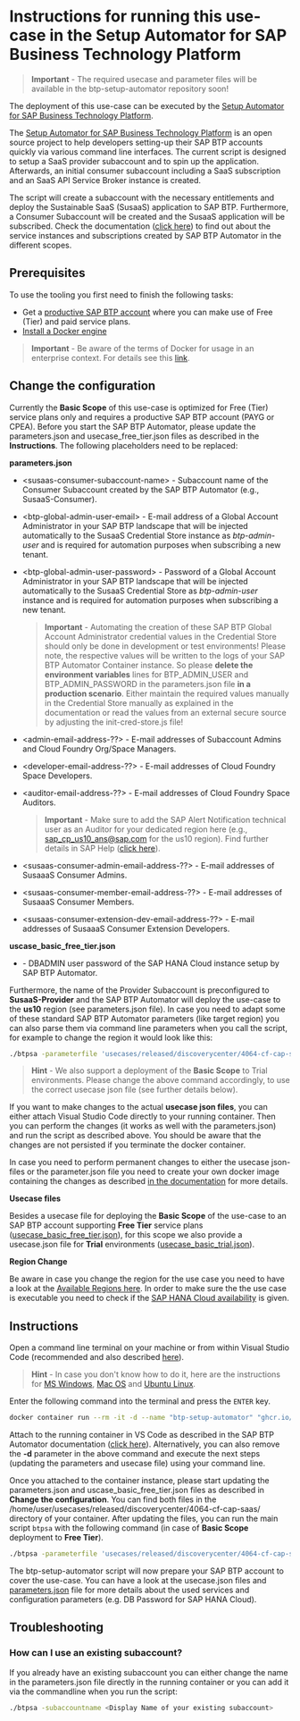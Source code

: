 # Instructions for running this use-case in the Setup Automator for SAP Business Technology Platform

> **Important** - The required usecase and parameter files will be available in the btp-setup-automator repository soon! 

The deployment of this use-case can be executed by the [Setup Automator for SAP Business Technology Platform](https://github.com/SAP-samples/btp-setup-automator).

The [Setup Automator for SAP Business Technology Platform](https://github.com/SAP-samples/btp-setup-automator) is an open source project to help developers setting-up their SAP BTP accounts quickly via various command line interfaces. The current script is designed to setup a SaaS provider subaccount and to spin up the application. Afterwards, an initial consumer subaccount including a SaaS subscription and an SaaS API Service Broker instance is created. 

The script will create a subaccount with the necessary entitlements and deploy the Sustainable SaaS (SusaaS) application to SAP BTP. Furthermore, a Consumer Subaccount will be created and the SusaaS application will be subscribed. Check the documentation ([click here](https://github.com/SAP-samples/btp-cf-cap-multitenant-susaas/)) to find out about the service instances and subscriptions created by SAP BTP Automator in the different scopes.


## Prerequisites

To use the tooling you first need to finish the following tasks:

* Get a [productive SAP BTP account](https://account.hana.ondemand.com/#/home/welcome) where you can make use of Free (Tier) and paid service plans.
* [Install a Docker engine](https://docs.docker.com/desktop/)

> **Important** - Be aware of the terms of Docker for usage in an enterprise context. For details see this [link](https://www.docker.com/blog/updating-product-subscriptions/).


## Change the configuration

Currently the **Basic Scope** of this use-case is optimized for Free (Tier) service plans only and requires a productive SAP BTP account (PAYG or CPEA). Before you start the SAP BTP Automator, please update the parameters.json and usecase_free_tier.json files as described in the **Instructions**. The following placeholders need to be replaced:

**parameters.json**

* \<susaas-consumer-subaccount-name\> - Subaccount name of the Consumer Subaccount created by the SAP BTP Automator (e.g., SusaaS-Consumer).
* \<btp-global-admin-user-email\> - E-mail address of a Global Account Administrator in your SAP BTP landscape that will be injected automatically to the SusaaS Credential Store instance as *btp-admin-user* and is required for automation purposes when subscribing a new tenant.
* \<btp-global-admin-user-password\> - Password of a Global Account Administrator in your SAP BTP landscape that will be injected automatically to the SusaaS Credential Store as *btp-admin-user* instance and is required for automation purposes when subscribing a new tenant.

    > **Important** - Automating the creation of these SAP BTP Global Account Administrator credential values in the Credential Store should only be done in development or test environments! Please note, the respective values will be written to the logs of your SAP BTP Automator Container instance. So please **delete the environment variables** lines for BTP_ADMIN_USER and BTP_ADMIN_PASSWORD in the parameters.json file **in a production scenario**. Either maintain the required values manually in the Credential Store manually as explained in the documentation or read the values from an external secure source by adjusting the init-cred-store.js file!

* \<admin-email-address-??\> - E-mail addresses of Subaccount Admins and Cloud Foundry Org/Space Managers.
* \<developer-email-address-??\> - E-mail addresses of Cloud Foundry Space Developers.
* \<auditor-email-address-??\> - E-mail addresses of Cloud Foundry Space Auditors.

    > **Important** - Make sure to add the SAP Alert Notification technical user as an Auditor for your dedicated region here (e.g.,  sap_cp_us10_ans@sap.com for the us10 region). Find further details in SAP Help ([click here](https://help.sap.com/docs/ALERT_NOTIFICATION/5967a369d4b74f7a9c2b91f5df8e6ab6/4255e6064ea44f20a540c5ae0804500d.html?locale=en-US)).

* \<susaas-consumer-admin-email-address-??\> - E-mail addresses of SusaaaS Consumer Admins.
* \<susaas-consumer-member-email-address-??\> - E-mail addresses of SusaaaS Consumer Members.
* \<susaas-consumer-extension-dev-email-address-??\> - E-mail addresses of SusaaaS Consumer Extension Developers.

**uscase_basic_free_tier.json**

* <your-HANA-Cloud-password> - DBADMIN user password of the SAP HANA Cloud instance setup by SAP BTP Automator.


Furthermore, the name of the Provider Subaccount is preconfigured to **SusaaS-Provider** and the SAP BTP Automator will deploy the use-case to the **us10** region (see parameters.json file). In case you need to adapt some of these standard SAP BTP Automator parameters (like target region) you can also parse them via command line parameters when you call the script, for example to change the region it would look like this:

```bash
./btpsa -parameterfile 'usecases/released/discoverycenter/4064-cf-cap-saas/parameters.json' -usecasefile 'usecases/released/discoverycenter/4064-cf-cap-saas/usecase_basic_free_tier.json' -globalaccount '<your global account subdomain as shown in the SAP BTP cockpit>' -myemail '<your email address>' -region 'region for your subaccount'
```

> **Hint** - We also support a deployment of the **Basic Scope** to Trial environments. Please change the above command accordingly, to use the correct usecase json file (see further details below).

If you want to make changes to the actual **usecase json files**, you can either attach Visual Studio Code directly to your running container. Then you can perform the changes (it works as well with the parameters.json) and run the script as described above. You should be aware that the changes are not persisted if you terminate the docker container. 

In case you need to perform permanent changes to either the usecase json-files or the parameter.json file you need to create your own docker image containing the changes as described [in the documentation](https://github.com/SAP-samples/btp-setup-automator/blob/main/README.md#option-2-start-docker-container-with-self-built-image) for more details.


**Usecase files**

Besides a usecase file for deploying the **Basic Scope** of the use-case to an SAP BTP account supporting **Free Tier** service plans ([usecase_basic_free_tier.json](usecase_basic_free_tier.json)), for this scope we also provide a usecase.json file for **Trial** environments ([usecase_basic_trial.json](usecase_basic_trial.json)). 


**Region Change**

Be aware in case you change the region for the use case you need to have a look at the [Available Regions here](https://help.sap.com/products/BTP/65de2977205c403bbc107264b8eccf4b/557ec3adc3174ed4914ec9d6d13487cf.html?locale=en-US&version=Cloud). In order to make sure the the use case is executable you need to check if the [SAP HANA Cloud availability](https://discovery-center.cloud.sap/serviceCatalog/sap-hana-cloud?region=all&tab=service_plan) is given.


## Instructions

Open a command line terminal on your machine or from within Visual Studio Code (recommended and also described [here](https://github.com/SAP-samples/btp-setup-automator#option-1-start-docker-container-via-pre-built-image-recommended)).

> **Hint** - In case you don't know how to do it, here are the instructions for [MS Windows](https://www.wikihow.com/Open-Terminal-in-Windows), [Mac OS](https://www.wikihow.com/Open-a-Terminal-Window-in-Mac) and [Ubuntu Linux](https://www.wikihow.com/Open-a-Terminal-Window-in-Ubuntu).

Enter the following command into the terminal and press the `ENTER` key.

```bash
docker container run --rm -it -d --name "btp-setup-automator" "ghcr.io/sap-samples/btp-setup-automator:main"
```

Attach to the running container in VS Code as described in the SAP BTP Automator documentation ([click here](https://github.com/SAP-samples/btp-setup-automator#get-the-docker-container-up-and-running)). Alternatively, you can also remove the **-d** parameter in the above command and execute the next steps (updating the parameters and usecase file) using your command line. 

Once you attached to the container instance, please start updating the parameters.json and uscase_basic_free_tier.json files as described in **Change the configuration**. You can find both files in the /home/user/usecases/released/discoverycenter/4064-cf-cap-saas/ directory of your container. After updating the files, you can run the main script `btpsa` with the following command (in case of **Basic Scope** deployment to **Free Tier**).

```bash
./btpsa -parameterfile 'usecases/released/discoverycenter/4064-cf-cap-saas/parameters.json' -usecasefile 'usecases/released/discoverycenter/4064-cf-cap-saas/usecase_basic_free_tier.json' -globalaccount '<your global account subdomain as shown in the SAP BTP cockpit>' -myemail '<your email address>'
```

The btp-setup-automator script will now prepare your SAP BTP account to cover the use-case. You can have a look at the usecase.json files and [parameters.json](parameters.json) file for more details about the used services and configuration parameters (e.g. DB Password for SAP HANA Cloud).


## Troubleshooting

### How can I use an existing subaccount?

If you already have an existing subaccount you can either change the name in the parameters.json file directly in the running container or you can add it via the commandline when you run the script: 

```bash
./btpsa -subaccountname <Display Name of your existing subaccount>  
```